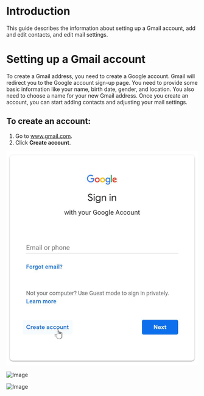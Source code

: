 # Introduction 

This guide describes the information about setting up a Gmail account, add and edit contacts, and edit mail settings.

# Setting up a Gmail account 

To create a Gmail address, you need to create a Google account. Gmail will redirect you to the Google account sign-up page. You need to provide some basic information like your name, birth date, gender, and location. You also need to choose a name for your new Gmail address. Once you create an account, you can start adding contacts and adjusting your mail settings. 

## To create an account: 
1. Go to www.gmail.com. 
2. Click **Create account**.



![Image](https://github.com/rorzen/Gmail/blob/master/image1.jpg)


![Image](_Image/blob/master/image1.jpg)


![Image](Image/blob/master/image1.jpg)
